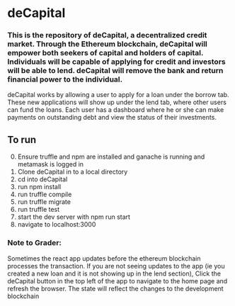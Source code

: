 # deCapital

### This is the repository of deCapital, a decentralized credit market. Through the Ethereum blockchain, deCapital will empower both seekers of capital and holders of capital. Individuals will be capable of applying for credit and investors will be able to lend. deCapital will remove the bank and return financial power to the individual.

deCapital works by allowing a user to apply for a loan under the borrow tab. These new applications will show up under the lend tab, where other users can fund the loans. Each user has a dashboard where he or she can make payments on outstanding debt and view the status of their investments.

## To run

0. Ensure truffle and npm are installed and ganache is running and metamask is logged in
1. Clone deCapital in to a local directory
2. cd into deCapital
3. run npm install
4. run truffle compile
5. run truffle migrate
6. run truffle test
7. start the dev server with npm run start
8. navigate to localhost:3000

### Note to Grader:
Sometimes the react app updates before the ethereum blockchain processes the transaction. If you are not seeing updates to the app (ie you created a new loan and it is not showing up in the lend section), Click the deCapital button in the top left of the app to navigate to the home page and refresh the browser. The state will reflect the changes to the development blockchain 
